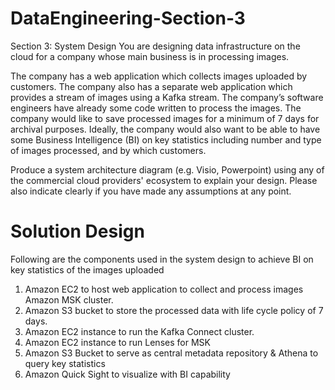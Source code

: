 # DataEngineering-Section-3

Section 3: System Design
You are designing data infrastructure on the cloud for a company whose main business is in processing images.

The company has a web application which collects images uploaded by customers. The company also has a separate web application which provides a stream of images using a Kafka stream. The company’s software engineers have already some code written to process the images. The company would like to save processed images for a minimum of 7 days for archival purposes. Ideally, the company would also want to be able to have some Business Intelligence (BI) on key statistics including number and type of images processed, and by which customers.

Produce a system architecture diagram (e.g. Visio, Powerpoint) using any of the commercial cloud providers' ecosystem to explain your design. Please also indicate clearly if you have made any assumptions at any point.

# Solution Design
Following are the components used in the system design to achieve BI on key statistics of the images uploaded

1. Amazon EC2 to host web application to collect and process images Amazon MSK cluster.
2. Amazon S3 bucket to store the processed data with life cycle policy of 7 days.
3. Amazon EC2 instance to run the Kafka Connect cluster.
4. Amazon EC2 instance to run Lenses for MSK
5. Amazon S3 Bucket  to serve as central metadata repository & Athena to query key statistics
6. Amazon Quick Sight to visualize with BI capability
